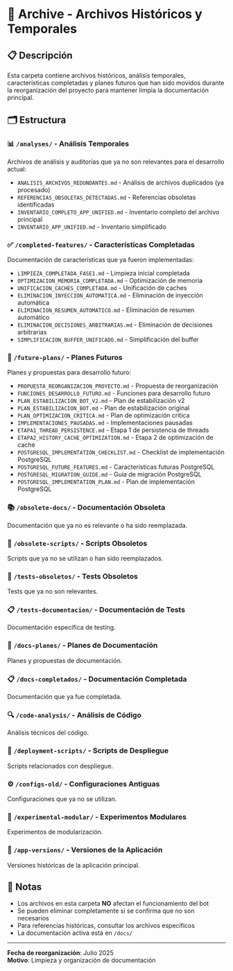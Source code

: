 # 📁 Archive - Archivos Históricos y Temporales

## 📋 Descripción
Esta carpeta contiene archivos históricos, análisis temporales, características completadas y planes futuros que han sido movidos durante la reorganización del proyecto para mantener limpia la documentación principal.

## 🗂️ Estructura

### 📊 `/analyses/` - Análisis Temporales
Archivos de análisis y auditorías que ya no son relevantes para el desarrollo actual:
- `ANALISIS_ARCHIVOS_REDUNDANTES.md` - Análisis de archivos duplicados (ya procesado)
- `REFERENCIAS_OBSOLETAS_DETECTADAS.md` - Referencias obsoletas identificadas
- `INVENTARIO_COMPLETO_APP_UNIFIED.md` - Inventario completo del archivo principal
- `INVENTARIO_APP_UNIFIED.md` - Inventario simplificado

### ✅ `/completed-features/` - Características Completadas
Documentación de características que ya fueron implementadas:
- `LIMPIEZA_COMPLETADA_FASE1.md` - Limpieza inicial completada
- `OPTIMIZACION_MEMORIA_COMPLETADA.md` - Optimización de memoria
- `UNIFICACION_CACHES_COMPLETADA.md` - Unificación de caches
- `ELIMINACION_INYECCION_AUTOMATICA.md` - Eliminación de inyección automática
- `ELIMINACION_RESUMEN_AUTOMATICO.md` - Eliminación de resumen automático
- `ELIMINACION_DECISIONES_ARBITRARIAS.md` - Eliminación de decisiones arbitrarias
- `SIMPLIFICACION_BUFFER_UNIFICADO.md` - Simplificación del buffer

### 🚀 `/future-plans/` - Planes Futuros
Planes y propuestas para desarrollo futuro:
- `PROPUESTA_REORGANIZACION_PROYECTO.md` - Propuesta de reorganización
- `FUNCIONES_DESARROLLO_FUTURO.md` - Funciones para desarrollo futuro
- `PLAN_ESTABILIZACION_BOT_V2.md` - Plan de estabilización v2
- `PLAN_ESTABILIZACION_BOT.md` - Plan de estabilización original
- `PLAN_OPTIMIZACION_CRITICA.md` - Plan de optimización crítica
- `IMPLEMENTACIONES_PAUSADAS.md` - Implementaciones pausadas
- `ETAPA1_THREAD_PERSISTENCE.md` - Etapa 1 de persistencia de threads
- `ETAPA2_HISTORY_CACHE_OPTIMIZATION.md` - Etapa 2 de optimización de cache
- `POSTGRESQL_IMPLEMENTATION_CHECKLIST.md` - Checklist de implementación PostgreSQL
- `POSTGRESQL_FUTURE_FEATURES.md` - Características futuras PostgreSQL
- `POSTGRESQL_MIGRATION_GUIDE.md` - Guía de migración PostgreSQL
- `POSTGRESQL_IMPLEMENTATION_PLAN.md` - Plan de implementación PostgreSQL

### 📚 `/obsolete-docs/` - Documentación Obsoleta
Documentación que ya no es relevante o ha sido reemplazada.

### 🔧 `/obsolete-scripts/` - Scripts Obsoletos
Scripts que ya no se utilizan o han sido reemplazados.

### 🧪 `/tests-obsoletos/` - Tests Obsoletos
Tests que ya no son relevantes.

### 📋 `/tests-documentacion/` - Documentación de Tests
Documentación específica de testing.

### 📝 `/docs-planes/` - Planes de Documentación
Planes y propuestas de documentación.

### 📋 `/docs-completados/` - Documentación Completada
Documentación que ya fue completada.

### 🔍 `/code-analysis/` - Análisis de Código
Análisis técnicos del código.

### 🚀 `/deployment-scripts/` - Scripts de Despliegue
Scripts relacionados con despliegue.

### ⚙️ `/configs-old/` - Configuraciones Antiguas
Configuraciones que ya no se utilizan.

### 🧪 `/experimental-modular/` - Experimentos Modulares
Experimentos de modularización.

### 📱 `/app-versions/` - Versiones de la Aplicación
Versiones históricas de la aplicación principal.

## 📝 Notas
- Los archivos en esta carpeta **NO** afectan el funcionamiento del bot
- Se pueden eliminar completamente si se confirma que no son necesarios
- Para referencias históricas, consultar los archivos específicos
- La documentación activa está en `/docs/`

---
**Fecha de reorganización**: Julio 2025  
**Motivo**: Limpieza y organización de documentación 